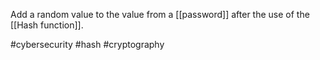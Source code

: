 Add a random value to the value from a [[password]] after the use of the [[Hash function]].

#cybersecurity #hash #cryptography